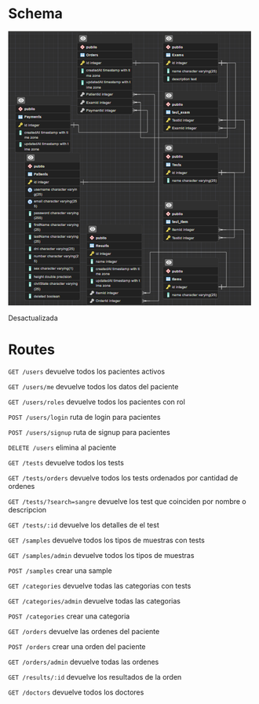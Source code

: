 # Schema

![Database](schemas/database.png)

Desactualizada

# Routes

``` GET /users ``` devuelve todos los pacientes activos

``` GET /users/me ``` devuelve todos los datos del paciente

``` GET /users/roles ``` devuelve todos los pacientes con rol

``` POST /users/login ``` ruta de login para pacientes

``` POST /users/signup ``` ruta de signup para pacientes

``` DELETE /users ``` elimina al paciente

``` GET /tests ``` devuelve todos los tests

``` GET /tests/orders ``` devuelve todos los tests ordenados por cantidad de ordenes

``` GET /tests/?search=sangre ``` devuelve los test que coinciden por nombre o descripcion

``` GET /tests/:id ``` devuelve los detalles de el test

``` GET /samples ``` devuelve todos los tipos de muestras con tests

``` GET /samples/admin ``` devuelve todos los tipos de muestras

``` POST /samples ``` crear una sample

``` GET /categories ``` devuelve todas las categorias con tests

``` GET /categories/admin ``` devuelve todas las categorias

``` POST /categories ``` crear una categoria

``` GET /orders ``` devuelve las ordenes del paciente

``` POST /orders ``` crear una orden del paciente

``` GET /orders/admin ``` devuelve todas las ordenes

``` GET /results/:id ``` devuelve los resultados de la orden

``` GET /doctors ``` devuelve todos los doctores